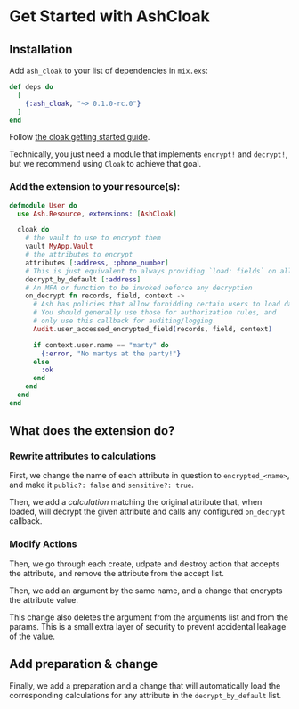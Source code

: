 # Get Started with AshCloak

## Installation

Add `ash_cloak` to your list of dependencies in `mix.exs`:

```elixir
def deps do
  [
    {:ash_cloak, "~> 0.1.0-rc.0"}
  ]
end
```

Follow [the cloak getting started guide](https://hexdocs.pm/cloak/readme.html).

Technically, you just need a module that implements `encrypt!` and `decrypt!`, but we recommend using `Cloak` to achieve that goal.

### Add the extension to your resource(s):

```elixir
defmodule User do
  use Ash.Resource, extensions: [AshCloak]

  cloak do
    # the vault to use to encrypt them
    vault MyApp.Vault
    # the attributes to encrypt
    attributes [:address, :phone_number]
    # This is just equivalent to always providing `load: fields` on all calls
    decrypt_by_default [:address]
    # An MFA or function to be invoked beforce any decryption
    on_decrypt fn records, field, context ->
      # Ash has policies that allow forbidding certain users to load data.
      # You should generally use those for authorization rules, and
      # only use this callback for auditing/logging.
      Audit.user_accessed_encrypted_field(records, field, context)

      if context.user.name == "marty" do
        {:error, "No martys at the party!"}
      else
        :ok
      end
    end
  end
end
```

## What does the extension do?

### Rewrite attributes to calculations

First, we change the name of each attribute in question to `encrypted_<name>`, and make it `public?: false` and `sensitive?: true`.

Then, we add a _calculation_ matching the original attribute that, when loaded, will decrypt the given attribute and calls any configured `on_decrypt` callback.

### Modify Actions

Then, we go through each create, udpate and destroy action that accepts the attribute, and remove the attribute from the accept list.

Then, we add an argument by the same name, and a change that encrypts the attribute value.

This change also deletes the argument from the arguments list and from the params. This is a small extra layer of security to prevent accidental leakage of the value.

## Add preparation & change

Finally, we add a preparation and a change that will automatically load the corresponding calculations for any attribute in the `decrypt_by_default` list.
